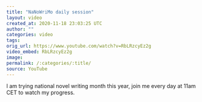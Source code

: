 ```yaml
---
title: "NaNoWriMo daily session"
layout: video
created_at: 2020-11-18 23:03:25 UTC
author: ""
categories: video
tags: 
orig_url: https://www.youtube.com/watch?v=RbLRzcyEz2g
video_embed: RbLRzcyEz2g
image: 
permalink: /:categories/:title/
source: YouTube
---
```

I am trying national novel writing month this year, join me every day at 11am CET to watch my progress.